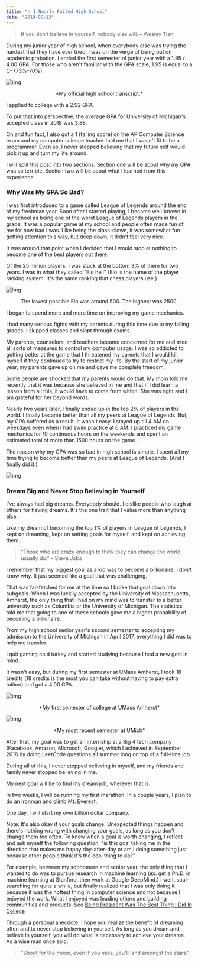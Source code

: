 ```yaml
---
title: "🔥 I Nearly Failed High School"
date: "2019-06-13"
---
```


> If you don't believe in yourself, nobody else will. – Wesley Tian

During my junior year of high school, when everybody else was trying the hardest that they have ever tried, I was on the verge of being put on academic probation. I ended the first semester of junior year with a 1.95 / 4.00 GPA. For those who aren't familiar with the GPA scale, 1.95 is equal to a C- (73%-70%).

![img](/posts/transcript.jpeg)
<center> *My official high school transcript.* </center>

I applied to college with a 2.92 GPA.

To put that into perspective, the average GPA for University of Michigan's accepted class in 2018 was 3.88.

Oh and fun fact, I also got a 1 (failing score) on the AP Computer Science exam and my computer science teacher told me that I wasn't fit to be a programmer. Even so, I never stopped believing that my future self would pick it up and turn my life around.

I will split this post into two sections. Section one will be about why my GPA was so terrible. Section two will be about what I learned from this experience.

### Why Was My GPA So Bad?

I was first introduced to a game called League of Legends around the end of my freshman year. Soon after I started playing, I became well-known in my school as being one of the worst League of Legends players in the grade. It was a popular game at my school and people often made fun of me for how bad I was. Like being the class-clown, it was somewhat fun getting attention this way, but deep down, it didn't feel very nice.

It was around that point when I decided that I would stop at nothing to become one of the best players out there.

Of the 25 million players, I was stuck at the bottom 3% of them for two years. I was in what they called "Elo hell" (Elo is the name of the player ranking system. It's the same ranking that chess players use.)

![img](/posts/league-of-legends-elo-hell.png)
<center>The lowest possible Elo was around 500. The highest was 2500. </center>

I began to spend more and more time on improving my game mechanics.

I had many serious fights with my parents during this time due to my falling grades. I skipped classes and slept through exams.

My parents, counselors, and teachers became concerned for me and tried all sorts of measures to control my computer usage. I was so addicted to getting better at the game that I threatened my parents that I would kill myself if they continued to try to restrict my life. By the start of my junior year, my parents gave up on me and gave me complete freedom.

Some people are shocked that my parents would do that. My mom told me recently that it was because she believed in me and that if I did learn a lesson from all this, it would have to come from within. She was right and I am grateful for her beyond words.

Nearly two years later, I finally ended up in the top 2% of players in the world. I finally became better than all my peers at League of Legends. But, my GPA suffered as a result. It wasn't easy. I stayed up till 4 AM on weekdays even when I had swim practice at 6 AM. I practiced my game mechanics for 10 continuous hours on the weekends and spent an estimated total of more than 1500 hours on the game.

The reason why my GPA was so bad in high school is simple. I spent all my time trying to become better than my peers at League of Legends. (And I finally did it.)

![img](/posts/league-of-legends-diamond-5-cn-server.PNG)

### Dream Big and Never Stop Believing in Yourself

I've always had big dreams. Everybody should. I dislike people who laugh at others for having dreams. It's the one trait that I value more than anything else.

Like my dream of becoming the top 1% of players in League of Legends, I kept on dreaming, kept on setting goals for myself, and kept on achieving them.

> “Those who are crazy enough to think they can change the world usually do.” – Steve Jobs

I remember that my biggest goal as a kid was to become a billionaire. I don't know why. It just seemed like a goal that was challenging.

That was far-fetched for me at the time so I broke that goal down into subgoals. When I was luckily accepted by the University of Massachusetts, Amherst, the only thing that I had on my mind was to transfer to a better university such as Columbia or the University of Michigan. The statistics told me that going to one of these schools gave me a higher probability of becoming a billionaire.

From my high school senior year's second semester to accepting my admission to the University of Michigan in April 2017, everything I did was to help me transfer.

I quit gaming cold turkey and started studying because I had a new goal in mind.

It wasn't easy, but during my first semester at UMass Amherst, I took 18 credits (18 credits is the most you can take without having to pay extra tuition) and got a 4.00 GPA.

![img](/posts/umass-amherst-freshman-transcript.png)
<center>*My first semester of college at UMass Amherst*</center>

![img](/posts/umich-senior-transcript.png)
<center>*My most recent semester at UMich*</center>

After that, my goal was to get an internship at a Big 4 tech company (Facebook, Amazon, Microsoft, Google), which I achieved in September 2018 by doing LeetCode questions all summer long on top of a full-time job.

During all of this, I never stopped believing in myself, and my friends and family never stopped believing in me.

My next goal will be to find my dream job, wherever that is.

In two weeks, I will be running my first marathon. In a couple years, I plan to do an Ironman and climb Mt. Everest.

One day, I will start my own billion dollar company.

Note: It's also okay if your goals change. Unexpected things happen and there's nothing wrong with changing your goals, as long as you don't change them too often. To know when a goal is worth changing, I reflect and ask myself the following question, "is this goal taking me in the direction that makes me happy day-after-day or am I doing something just because other people think it's the cool thing to do?"

For example, between my sophomore and senior year, the only thing that I wanted to do was to pursue research in machine learning (ex. get a Ph.D. in machine learning at Stanford, then work at Google DeepMind.) I went soul-searching for quite a while, but finally realized that I was only doing it because it was the hottest thing in computer science and not because I enjoyed the work. What I enjoyed was leading others and building communities and products. See [Being President Was The Best Thing I Did In College](/2019/president/)

Through a personal anecdote, I hope you realize the benefit of dreaming often and to never stop believing in yourself. As long as you dream and believe in yourself, you will do what is necessary to achieve your dreams. As a wise man once said,

> "Shoot for the moon, even if you miss, you'll land amongst the stars."